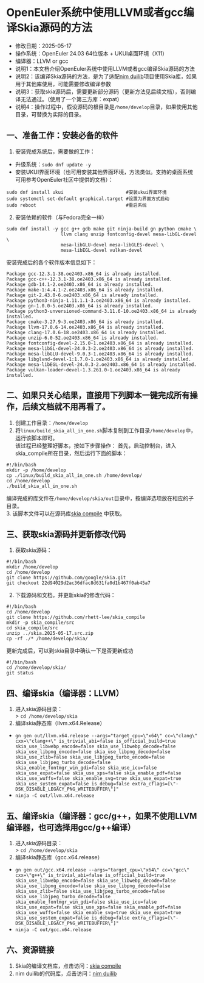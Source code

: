 # OpenEuler系统中使用LLVM或者gcc编译Skia源码的方法 - 修改日期：2025-05-17 - 操作系统：OpenEuler 24.03 64位版本 + UKUI桌面环境（X11） - 编译器：LLVM or gcc - 说明1：本文档介绍OpenEuler系统中使用LLVM或者gcc编译Skia源码的方法 - 说明2：该编译Skia源码的方法，是为了适配[nim duilib](https://github.com/rhett-lee/nim_duilib)项目使用Skia库，如果用于其他库使用，可能需要修改编译参数 - 说明3：获取skia源码后，需要更新部分源码（更新方法见后续文档），否则编译无法通过。（使用了一个第三方库：expat） - 说明4：操作过程中，假设源码的根目录是`/home/develop`目录，如果使用其他目录，可替换为实际的目录。## 一、准备工作：安装必备的软件1. 安装完成系统后，需要做的工作：    - 升级系统：`sudo dnf update -y`    - 安装UKUI界面环境（也可用安装其他界面环境，方法类似。支持的桌面系统可用参考OpenEuler社区中提供的文档）：    ```sudo dnf install ukui                       #安装ukui界面环境sudo systemctl set-default graphical.target #设置为界面方式启动  sudo reboot                                 #重启系统```2. 安装依赖的软件（与Fedora完全一样）```sudo dnf install -y gcc g++ gdb make git ninja-build gn python cmake \                    llvm clang unzip fontconfig-devel mesa-libGL-devel \                    mesa-libGLU-devel mesa-libGLES-devel \                    mesa-libEGL-devel vulkan-devel ```安装完成后的各个软件版本信息如下：```Package gcc-12.3.1-38.oe2403.x86_64 is already installed.Package gcc-c++-12.3.1-38.oe2403.x86_64 is already installed.Package gdb-14.1-2.oe2403.x86_64 is already installed.Package make-1:4.4.1-2.oe2403.x86_64 is already installed.Package git-2.43.0-6.oe2403.x86_64 is already installed.Package python3-ninja-1.11.1.1-3.oe2403.x86_64 is already installed.Package gn-1.0.0-5.oe2403.x86_64 is already installed.Package python3-unversioned-command-3.11.6-10.oe2403.x86_64 is already installed.Package cmake-3.27.9-3.oe2403.x86_64 is already installed.Package llvm-17.0.6-14.oe2403.x86_64 is already installed.Package clang-17.0.6-18.oe2403.x86_64 is already installed.Package unzip-6.0-52.oe2403.x86_64 is already installed.Package fontconfig-devel-2.15.0-1.oe2403.x86_64 is already installed.Package mesa-libGL-devel-24.0.3-2.oe2403.x86_64 is already installed.Package mesa-libGLU-devel-9.0.3-1.oe2403.x86_64 is already installed.Package libglvnd-devel-1:1.7.0-1.oe2403.x86_64 is already installed.Package mesa-libEGL-devel-24.0.3-2.oe2403.x86_64 is already installed.Package vulkan-loader-devel-1.3.261.0-1.oe2403.x86_64 is already installed.```## 二、如果只关心结果，直接用下列脚本一键完成所有操作，后续文档就不用再看了。1. 创建工作目录：`/home/develop`    2. 将`linux/build_skia_all_in_one.sh`脚本复制到工作目录`/home/develop`中，运行该脚本即可。       该过程已经整理好脚本，按如下步骤操作：   首先，启动控制台，进入skia_compile所在目录，然后运行下面的脚本：    ```#!/bin/bashmkdir -p /home/developcp ./linux/build_skia_all_in_one.sh /home/develop/cd /home/develop./build_skia_all_in_one.sh```   编译完成的库文件在`/home/develop/skia/out`目录中，按编译选项放在相应的子目录。    3. 该脚本文件可以在源码库[skia compile](https://github.com/rhett-lee/skia_compile) 中获取。## 三、获取skia源码并更新修改代码1. 获取skia源码：    ```#!/bin/bashmkdir /home/develop  cd /home/developgit clone https://github.com/google/skia.gitgit checkout 22d94029d2ac36dfac8d631fa0d1b467f0ab45a7```2. 下载源码和文档，并更新skia的修改代码：    ```#!/bin/bashcd /home/developgit clone https://github.com/rhett-lee/skia_compilemkdir -p skia_compile/srccd skia_compile/srcunzip ../skia.2025-05-17.src.zipcp -rf ./* /home/develop/skia/``` 更新完成后，可以到skia目录中确认一下是否更新成功```#!/bin/bashcd /home/develop/skia/git status``` ## 四、编译skia（编译器：LLVM）1. 进入skia源码目录：    \> `cd /home/develop/skia`2. 编译skia静态库（llvm.x64.Release） - `gn gen out/llvm.x64.release --args="target_cpu=\"x64\" cc=\"clang\" cxx=\"clang++\" is_trivial_abi=false is_official_build=true skia_use_libwebp_encode=false skia_use_libwebp_decode=false skia_use_libpng_encode=false skia_use_libpng_decode=false skia_use_zlib=false skia_use_libjpeg_turbo_encode=false skia_use_libjpeg_turbo_decode=false skia_enable_fontmgr_win_gdi=false skia_use_icu=false skia_use_expat=false skia_use_xps=false skia_enable_pdf=false skia_use_wuffs=false skia_enable_svg=true skia_use_expat=true skia_use_system_expat=false is_debug=false extra_cflags=[\"-DSK_DISABLE_LEGACY_PNG_WRITEBUFFER\"]"`     - `ninja -C out/llvm.x64.release` ## 五、编译skia（编译器：gcc/g++，如果不使用LLVM编译器，也可选择用gcc/g++编译）1. 进入skia源码目录：    \> `cd /home/develop/skia`2. 编译skia静态库（gcc.x64.release） - `gn gen out/gcc.x64.release --args="target_cpu=\"x64\" cc=\"gcc\" cxx=\"g++\" is_trivial_abi=false is_official_build=true skia_use_libwebp_encode=false skia_use_libwebp_decode=false skia_use_libpng_encode=false skia_use_libpng_decode=false skia_use_zlib=false skia_use_libjpeg_turbo_encode=false skia_use_libjpeg_turbo_decode=false skia_enable_fontmgr_win_gdi=false skia_use_icu=false skia_use_expat=false skia_use_xps=false skia_enable_pdf=false skia_use_wuffs=false skia_enable_svg=true skia_use_expat=true skia_use_system_expat=false is_debug=false extra_cflags=[\"-DSK_DISABLE_LEGACY_PNG_WRITEBUFFER\"]"`     - `ninja -C out/gcc.x64.release`## 六、资源链接1. Skia的编译文档库，点击访问：[skia compile](https://github.com/rhett-lee/skia_compile) 2. nim duilib的代码库，点击访问：[nim duilib](https://github.com/rhett-lee/nim_duilib) 